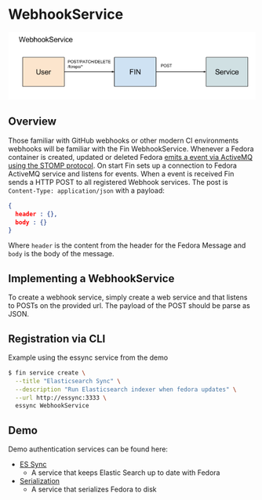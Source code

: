 # WebhookService

![Overview](./webhook-service.png)

## Overview

Those familiar with GitHub webhooks or other modern CI environments webhooks will be familiar with the Fin WebhookService.  Whenever a Fedora container is created, updated or deleted Fedora [emits a event via ActiveMQ using the STOMP protocol](https://wiki.duraspace.org/display/FEDORA4x/Setup+Camel+Message+Integrations).  On start Fin sets up a connection to Fedora ActiveMQ service and listens for events.  When a event is received Fin sends a HTTP POST to all registered Webhook services.  The post is `Content-Type: application/json` with a payload:

```json
{
  header : {},
  body : {}
}
```

Where `header` is the content from the header for the Fedora Message and `body` is the body of the message.

## Implementing a WebhookService

To create a webhook service, simply create a web service and that listens to POSTs on the provided url.  The payload of the POST should be parse as JSON.

## Registration via CLI

Example using the essync service from the demo

```bash
$ fin service create \
  --title "Elasticsearch Sync" \
  --description "Run Elasticsearch indexer when fedora updates" \
  --url http://essync:3333 \
  essync WebhookService
```

## Demo

Demo authentication services can be found here:
 - [ES Sync](../../services/essync)
   - A service that keeps Elastic Search up to date with Fedora
 - [Serialization](../../services/serialization)
   - A service that serializes Fedora to disk